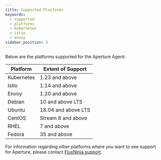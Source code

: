 ```yaml
---
title: Supported Platforms
keywords:
  - supported
  - platforms
  - kubernetes
  - istio
  - envoy
sidebar_position: 3
---
```


Below are the platforms supported for the Aperture Agent:

| Platform   | Extent of Support   |
| ---------- | ------------------- |
| Kubernetes | 1.23 and above      |
| Istio      | 1.14 and above      |
| Envoy      | 1.20 and above      |
| Debian     | 10 and above LTS    |
| Ubuntu     | 18.04 and above LTS |
| CentOS     | Stream 8 and above  |
| RHEL       | 7 and above         |
| Fedora     | 35 and above        |

For information regarding other platforms where you want to see support for
Aperture, please contact [FluxNinja support](mailto:support@fluxninja.com).
